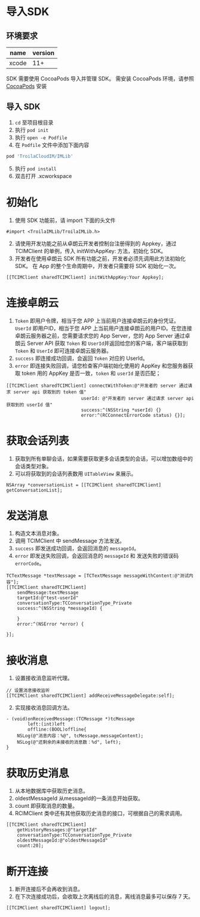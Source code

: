 # 导入SDK

## 环境要求

| name | version |
| - | -|
| xcode | 11+ |

SDK 需要使用 CocoaPods 导入并管理 SDK。 需安装 CocoaPods 环境，请参照 [CocoaPods](https://cocoapods.org/) 安装

## 导入 SDK

1. `cd` 至项目根目录
2. 执行 `pod init`
3. 执行 `open -e Podfile`
4. 在 `Podfile` 文件中添加下面内容
```ruby
pod 'TroilaCloudIM/IMLib'
```
5. 执行 `pod install`
6. 双击打开 .xcworkspace

# 初始化

1. 使用 SDK 功能前，请 import 下面的头文件
```objc
#import <TroilaIMLib/TroilaIMLib.h>
```
2. 请使用开发功能之前从卓朗云开发者控制台注册得到的 Appkey，通过 TCIMClient 的单例，传入 initWithAppKey: 方法，初始化 SDK。
3. 开发者在使用卓朗云 SDK 所有功能之前，开发者必须先调用此方法初始化 SDK。 在 App 的整个生命周期中，开发者只需要将 SDK 初始化一次。
```objc
[[TCIMClient sharedTCIMClient] initWithAppKey:Your Appkey];
```

# 连接卓朗云

1. `Token` 即用户令牌，相当于您 APP 上当前用户连接卓朗云的身份凭证。`UserId` 即用户ID，相当于您 APP 上当前用户连接卓朗云的用户ID。在您连接卓朗云服务器之前，您需要请求您的 App Server，您的 App Server 通过卓朗云 Server API 获取 `Token` 和 `UserId`并返回给您的客户端，客户端获取到 `Token` 和 `UserId` 即可连接卓朗云服务器。
2. `success` 即连接成功回调，会返回 `Token` 对应的 UserId。
3. `error` 即连接失败回调，请您检查客户端初始化使用的 AppKey 和您服务器获取 token 用的 AppKey 是否一致，`token` 和 `userId` 是否匹配；
```objc
[[TCIMClient sharedTCIMClient] connectWithToken:@"开发者的 server 通过请求 server api 获取到的 token 值" 
                            userId: @"开发者的 server 通过请求 server api 获取到的 userId 值"
                            success:^(NSString *userId) {}
                            error:^(RCConnectErrorCode status) {}];

```

# 获取会话列表

1. 获取到所有单聊会话，如果需要获取更多会话类型的会话，可以增加数组中的会话类型对象。
2. 可以将获取到的会话列表数用 `UITableView` 来展示。
```objc
NSArray *conversationList = [[TCIMClient sharedTCIMClient] getConversationList];
```

# 发送消息

1. 构造文本消息对象。
2. 调用 TCIMClient 中 sendMessage 方法发送。
3. `success` 即发送成功回调，会返回消息的 `messageId`。
4. `error` 即发送失败回调，会返回消息的 `messageId` 和 发送失败的错误码 `errorCode`。
```objc
TCTextMessage *textMessage = [TCTextMessage messageWithContent:@"测试内容"];
[[TCIMClient sharedTCIMClient] 
    sendMessage:textMessage 
    targetId:@"test-userId" 
    conversationType:TCConversationType_Private 
    success:^(NSString *messageId) {
    
    }
    error:^(NSError *error) {
    
}];
```

# 接收消息

1. 设置接收消息监听代理。
```objc
// 设置消息接收监听
[[TCIMClient sharedTCIMClient] addReceiveMessageDelegate:self];

```
2. 实现接收消息回调方法。
```objc
- (void)onReceivedMessage:(TCMessage *)tcMessage 
        left:(int)left 
        offline:(BOOL)offline{
    NSLog(@"消息内容：%@", tcMessage.messageContent);
    NSLog(@"还剩余的未接收的消息数：%d", left);
}
```

# 获取历史消息

1. 从本地数据库中获取历史消息。
2. oldestMessageId 从messageId的一条消息开始获取。
3. count 即获取消息的数量。
4. RCIMClient 类中还有其他获取历史消息的接口，可根据自己的需求调用。
```objc
[[TCIMClient sharedTCIMClient]
    getHistoryMessages:@"targetId"
    conversationType:TCConversationType_Private
    oldestMessageId:@"oldestMessageId"
    count:20];
```

# 断开连接

1. 断开连接后不会再收到消息。
2. 在下次连接成功后，会收取上次离线后的消息，离线消息最多可以保存 7 天。
```objc
[[TCIMClient sharedTCIMClient] logout];
```